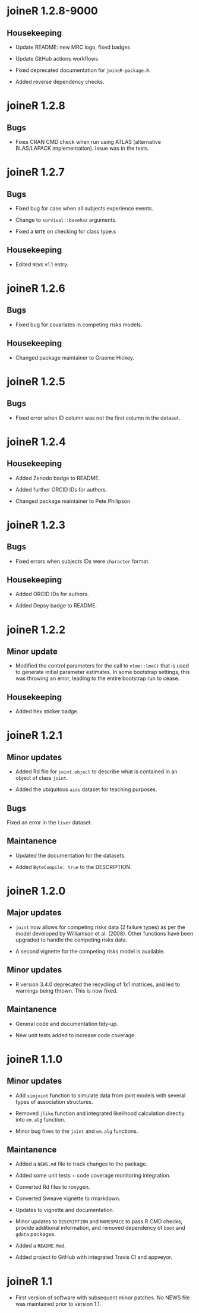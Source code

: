 # joineR 1.2.8-9000

## Housekeeping

* Update README: new MRC logo, fixed badges

* Update GitHub actions workflows

* Fixed deprecated documentation for `joineR-package.R`.

* Added reverse dependency checks.

# joineR 1.2.8

## Bugs

* Fixes CRAN CMD check when run using ATLAS (alternative BLAS/LAPACK 
implementation). Issue was in the tests.

# joineR 1.2.7

## Bugs

* Fixed bug for case when all subjects experience events.

* Change to `survival::basehaz` arguments.

* Fixed a `NOTE` on checking for class type.s

## Housekeeping

* Edited `NEWS` v1.1 entry.

# joineR 1.2.6

## Bugs

* Fixed bug for covariates in competing risks models.

## Housekeeping

* Changed package maintainer to Graeme Hickey.

# joineR 1.2.5

## Bugs

* Fixed error when ID column was not the first column in the dataset.

# joineR 1.2.4

## Housekeeping

* Added Zenodo badge to README.

* Added further ORCID IDs for authors.

* Changed package maintainer to Pete Philipson.

# joineR 1.2.3

## Bugs

* Fixed errors when subjects IDs were `character` format.

## Housekeeping

* Added ORCID IDs for authors.

* Added Depsy badge to README.

# joineR 1.2.2

## Minor update

* Modified the control parameters for the call to `nlme::lme()` that is used to
generate initial parameter estimates. In some bootstrap settings, this was
throwing an error, leading to the entire bootstrap run to cease.

## Housekeeping

* Added hex sticker badge.

# joineR 1.2.1

## Minor updates

* Added Rd file for `joint.object` to describe what is contained in an object of
class `joint`.

* Added the ubiquitous `aids` dataset for teaching purposes.

## Bugs

Fixed an error in the `liver` dataset.

## Maintanence

* Updated the documentation for the datasets.

* Added `ByteCompile: true` to the DESCRIPTION.

# joineR 1.2.0

## Major updates

* `joint` now allows for competing risks data (2 failure types) as per the model
developed by Williamson et al. (2008). Other functions have been upgraded to
handle the competing risks data.

* A second vignette for the competing risks model is available.

## Minor updates

* R version 3.4.0 deprecated the recycling of 1x1 matrices, and led to warnings
being thrown. This is now fixed.

## Maintanence

* General code and documentation tidy-up.

* New unit tests added to increase code coverage.

# joineR 1.1.0

## Minor updates

* Add `simjoint` function to simulate data from joint models with several types
of association structures.

* Removed `jlike` function and integrated likelihood calculation directly into
`em.alg` function.

* Minor bug fixes to the `joint` and `em.alg` functions.

## Maintanence

* Added a `NEWS.md` file to track changes to the package.

* Added some unit tests + code coverage monitoring integration.

* Converted Rd files to roxygen.

* Converted Sweave vignette to rmarkdown.

* Updates to vignette and documentation.

* Minor updates to `DESCRIPTION` and `NAMESPACE` to pass R CMD checks, provide
additional information, and removed dependency of `boot` and `gdata` packages.

* Added a `README.Rmd`.

* Added project to GitHub with integrated Travis CI and appveyor.

# joineR 1.1

* First version of software with subsequent minor patches. No NEWS file was
maintained prior to version 1.1.



